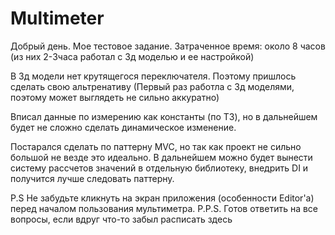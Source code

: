 # Multimeter

Добрый день. Мое тестовое задание.
Затраченное время: около 8 часов (из них 2-3часа работал с 3д моделью и ее настройкой)

В 3д модели нет крутящегося переключателя. Поэтому пришлось сделать свою альтренативу (Первый раз работла с 3д моделями, поэтому может выглядеть не сильно аккуратно)

Вписал данные по измерению как константы (по ТЗ), но в дальнейшем будет не сложно сделать динамическое изменение.

Постарался сделать по паттерну MVC, но так как проект не сильно большой не везде это идеально. В дальнейшем можно будет вынести систему рассчетов значений в отдельную библиотеку, внедрить DI и получится лучше следовать паттерну. 

P.S Не забудьте кликнуть на экран приложения (особенности Editor'a) перед началом пользования мультиметра.
P.P.S. Готов ответить на все вопросы, если вдруг что-то забыл расписать здесь
